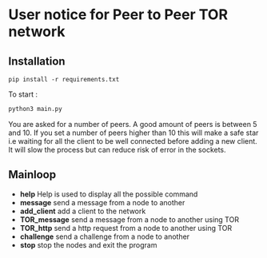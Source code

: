 # User notice for Peer to Peer TOR network

## Installation

```
pip install -r requirements.txt
```

To start :
```sh
python3 main.py
```

You are asked for a number of peers.
A good amount of peers is between 5 and 10.
If you set a number of peers higher than 10 this will make a safe star i.e waiting for all the client to be well connected before adding a new client.
It will slow the process but can reduce risk of error in the sockets.

## Mainloop

- **help**
Help is used to display all the possible command
- **message**
send a message from a node to another
- **add_client**
add a client to the network
- **TOR_message**
send a message from a node to another using TOR
- **TOR_http**
send a http request from a node to another using TOR
- **challenge**
send a challenge from a node to another
- **stop**
stop the nodes and exit the program


